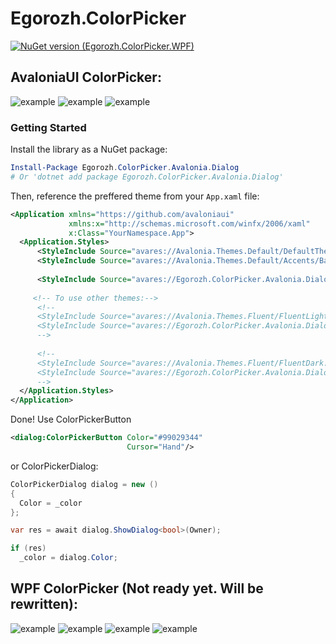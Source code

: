 # Egorozh.ColorPicker

[![NuGet version (Egorozh.ColorPicker.WPF)](https://github.com/egorozh/Egorozh.ColorPicker.WPF/blob/v2.0/shield.svg)](https://www.nuget.org/packages/Egorozh.ColorPicker.Avalonia.Dialog/)

## AvaloniaUI ColorPicker:
![example](https://github.com/egorozh/Egorozh.ColorPicker.WPF/blob//v2.0/images/example-avalonia-1.png "Пример диалогого окна")
![example](https://github.com/egorozh/Egorozh.ColorPicker.WPF/blob//v2.0/images/example-avalonia-2.png "Пример диалогого окна")
![example](https://github.com/egorozh/Egorozh.ColorPicker.WPF/blob//v2.0/images/example-avalonia-3.png "Пример диалогого окна")

### Getting Started

Install the library as a NuGet package:

```powershell
Install-Package Egorozh.ColorPicker.Avalonia.Dialog
# Or 'dotnet add package Egorozh.ColorPicker.Avalonia.Dialog'
```

Then, reference the preffered theme from your `App.xaml` file:

```xml
<Application xmlns="https://github.com/avaloniaui"
             xmlns:x="http://schemas.microsoft.com/winfx/2006/xaml"
             x:Class="YourNamespace.App">
  <Application.Styles>  
      <StyleInclude Source="avares://Avalonia.Themes.Default/DefaultTheme.xaml"/>
      <StyleInclude Source="avares://Avalonia.Themes.Default/Accents/BaseDark.xaml"/>
    
      <StyleInclude Source="avares://Egorozh.ColorPicker.Avalonia.Dialog/Themes/Default.axaml" />
    
     <!-- To use other themes:-->
      <!--
      <StyleInclude Source="avares://Avalonia.Themes.Fluent/FluentLight.xaml"/>
      <StyleInclude Source="avares://Egorozh.ColorPicker.Avalonia.Dialog/Themes/FluentLight.axaml" />
      -->
    
      <!--
      <StyleInclude Source="avares://Avalonia.Themes.Fluent/FluentDark.xaml"/>
      <StyleInclude Source="avares://Egorozh.ColorPicker.Avalonia.Dialog/Themes/FluentDark.axaml" />
      -->
  </Application.Styles>
</Application>
```
Done! Use ColorPickerButton 
```xml
<dialog:ColorPickerButton Color="#99029344"
                          Cursor="Hand"/>
```
or ColorPickerDialog:
```c#
ColorPickerDialog dialog = new ()
{
  Color = _color
};

var res = await dialog.ShowDialog<bool>(Owner);

if (res)
  _color = dialog.Color;
```

## WPF ColorPicker (Not ready yet. Will be rewritten):
![example](https://github.com/egorozh/Egorozh.ColorPicker.WPF/blob//v2.0/images/example-wpf-1.png "Пример диалогого окна")
![example](https://github.com/egorozh/Egorozh.ColorPicker.WPF/blob//v2.0/images/example-wpf-2.png "Пример диалогого окна")
![example](https://github.com/egorozh/Egorozh.ColorPicker.WPF/blob//v2.0/images/example-wpf-3.png "Пример диалогого окна")
![example](https://github.com/egorozh/Egorozh.ColorPicker.WPF/blob//v2.0/images/example-wpf-4.png "Пример диалогого окна")
